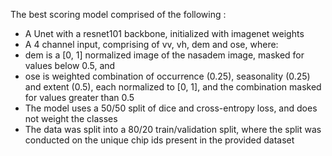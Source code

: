 The best scoring model comprised of the following : 
- A Unet with a resnet101 backbone, initialized with imagenet weights
- A 4 channel input, comprising of vv, vh, dem and ose, where:
- dem is a [0, 1] normalized image of the nasadem image, masked for values below 0.5, and
- ose is weighted combination of occurrence (0.25), seasonality (0.25) and extent (0.5), each normalized to [0, 1], and the combination masked for values greater than 0.5
- The model uses a 50/50 split of dice and cross-entropy loss, and does not weight the classes
- The data was split into a 80/20 train/validation split, where the split was conducted on the unique chip ids present in the provided dataset

